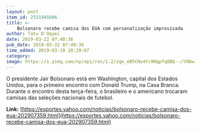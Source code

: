 ```yaml
---
layout: post
item_id: 2531945606
title: >-
    Bolsonaro recebe camisa dos EUA com personalização improvisada
author: Tatu D'Oquei
date: 2019-03-22 07:48:36
pub_date: 2019-03-22 07:48:36
time_added: 2019-03-19 20:29:07
category: 
image: https://s.yimg.com/ny/api/res/1.2/zqe_eB5CNy4tc9Nqpfq0BQ--/YXBwaWQ9aGlnaGxhbmRlcjt3PTEyODA7aD04MDAuMzc4MjUwNTkxMDE2Ng--/https:/s.yimg.com/uu/api/res/1.2/adVg_LAB_UWvTxGq_sgZEQ--~B/aD01Mjk7dz04NDY7c209MTthcHBpZD15dGFjaHlvbg--/http:/media.zenfs.com/pt-BR/homerun/lance__99/4e99182555b8791aa3904c65c1670b42
---
```


O presidente Jair Bolsonaro está em Washington, capital dos Estados Unidos, para o primeiro encontro com Donald Trump, na Casa Branca. Durante o encontro desta terça-feira, o brasileiro e o americano trocaram camisas das seleções nacionais de futebol.

**Link:** [https://esportes.yahoo.com/noticias/bolsonaro-recebe-camisa-dos-eua-202907359.html](https://esportes.yahoo.com/noticias/bolsonaro-recebe-camisa-dos-eua-202907359.html)

